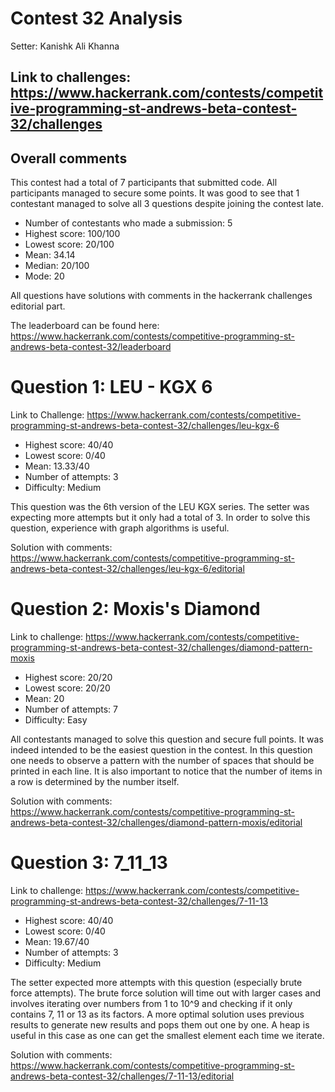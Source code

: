 # Contest 32 Analysis 

Setter: Kanishk Ali Khanna

## Link to challenges: https://www.hackerrank.com/contests/competitive-programming-st-andrews-beta-contest-32/challenges

## Overall comments

This contest had a total of 7 participants that submitted code. All participants managed to secure some points. It was good to see that 1 contestant managed to solve all 3 questions despite joining the contest late. 

* Number of contestants who made a submission: 5
* Highest score: 100/100
* Lowest score: 20/100
* Mean: 34.14
* Median: 20/100
* Mode: 20

All questions have solutions with comments in the hackerrank challenges editorial part. 

The leaderboard can be found here: https://www.hackerrank.com/contests/competitive-programming-st-andrews-beta-contest-32/leaderboard

# Question 1: LEU - KGX 6

Link to Challenge: https://www.hackerrank.com/contests/competitive-programming-st-andrews-beta-contest-32/challenges/leu-kgx-6

* Highest score: 40/40 
* Lowest score: 0/40 
* Mean: 13.33/40
* Number of attempts: 3
* Difficulty: Medium 

This question was the 6th version of the LEU KGX series. The setter was expecting more attempts but it only had a total of 3. In order to solve this question, experience with graph algorithms is useful.

Solution with comments: https://www.hackerrank.com/contests/competitive-programming-st-andrews-beta-contest-32/challenges/leu-kgx-6/editorial


# Question 2: Moxis's Diamond

Link to challenge: https://www.hackerrank.com/contests/competitive-programming-st-andrews-beta-contest-32/challenges/diamond-pattern-moxis

* Highest score: 20/20 
* Lowest score: 20/20
* Mean: 20
* Number of attempts: 7
* Difficulty: Easy  

All contestants managed to solve this question and secure full points. It was indeed intended to be the easiest question in the contest. In this question one needs to observe a pattern with the number of spaces that should be printed in each line. It is also important to notice that the number of items in a row is determined by the number itself. 

Solution with comments: https://www.hackerrank.com/contests/competitive-programming-st-andrews-beta-contest-32/challenges/diamond-pattern-moxis/editorial

# Question 3: 7_11_13

Link to challenge: https://www.hackerrank.com/contests/competitive-programming-st-andrews-beta-contest-32/challenges/7-11-13

* Highest score: 40/40 
* Lowest score: 0/40
* Mean: 19.67/40
* Number of attempts: 3
* Difficulty: Medium 

The setter expected more attempts with this question (especially brute force attempts). The brute force solution will time out with larger cases and involves iterating over numbers from 1 to 10^9 and checking if it only contains 7, 11 or 13 as its factors. A more optimal solution uses previous results to generate new results and pops them out one by one. A heap is useful in this case as one can get the smallest element each time we iterate.


Solution with comments: https://www.hackerrank.com/contests/competitive-programming-st-andrews-beta-contest-32/challenges/7-11-13/editorial

